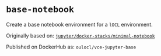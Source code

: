 # `base-notebook`

Create a base notebook environment for a `lOCL` environment.

Originally based on: [`jupyter/docker-stacks/minimal-notebook`](https://github.com/jupyter/docker-stacks/tree/master/minimal-notebook)

Published on DockerHub as: `oulocl/vce-jupyter-base`

